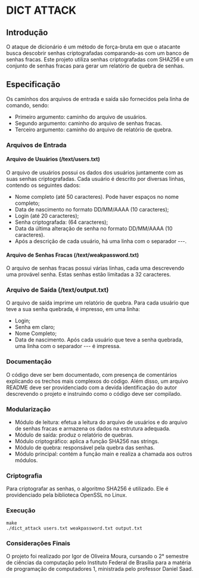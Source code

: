 # DICT ATTACK

## Introdução

O ataque de dicionário é um método de força-bruta em que o atacante busca descobrir senhas criptografadas comparando-as com um banco de senhas fracas. Este projeto utiliza senhas criptografadas com SHA256 e um conjunto de senhas fracas para gerar um relatório de quebra de senhas.

## Especificação

Os caminhos dos arquivos de entrada e saída são fornecidos pela linha de comando, sendo:
- Primeiro argumento: caminho do arquivo de usuários.
- Segundo argumento: caminho do arquivo de senhas fracas.
- Terceiro argumento: caminho do arquivo de relatório de quebra.

### Arquivos de Entrada

#### Arquivo de Usuários (/text/users.txt)

O arquivo de usuários possui os dados dos usuários juntamente com as suas senhas criptografadas. Cada usuário é descrito por diversas linhas, contendo os seguintes dados:
- Nome completo (até 50 caracteres). Pode haver espaços no nome completo;
- Data de nascimento no formato DD/MM/AAAA (10 caracteres);
- Login (até 20 caracteres);
- Senha criptografada: (64 caracteres);
- Data da última alteração de senha no formato DD/MM/AAAA (10 caracteres).
- Após a descrição de cada usuário, há uma linha com o separador ---.

#### Arquivo de Senhas Fracas (/text/weakpassword.txt)

O arquivo de senhas fracas possui várias linhas, cada uma descrevendo uma provável senha. Estas senhas estão limitadas a 32 caracteres.

### Arquivo de Saída (/text/output.txt)

O arquivo de saída  imprime um relatório de quebra. Para cada usuário que teve a sua senha quebrada, é impresso, em uma linha:
- Login;
- Senha em claro;
- Nome Completo;
- Data de nascimento.
Após cada usuário que teve a senha quebrada, uma linha com o separador --- é impressa.

### Documentação

O código deve ser bem documentado, com presença de comentários explicando os trechos mais complexos do código. Além disso, um arquivo README deve ser providenciado com a devida identificação do autor descrevendo o projeto e instruindo como o código deve ser compilado.

### Modularização

- Módulo de leitura: efetua a leitura do arquivo de usuários e do arquivo de senhas fracas e armazena os dados na estrutura adequada.
- Módulo de saída: produz o relatório de quebras.
- Módulo criptográfico: aplica a função SHA256 nas strings.
- Módulo de quebra: responsável pela quebra das senhas.
- Módulo principal: contém a função main e realiza a chamada aos outros módulos.

### Criptografia

Para criptografar as senhas, o algoritmo SHA256 é utilizado. Ele é providenciado pela biblioteca OpenSSL no Linux.

### Execução
```
make
./dict_attack users.txt weakpassword.txt output.txt
```


### Considerações Finais

O projeto foi realizado por Igor de Oliveira Moura, cursando o 2° semestre de ciências da computação pelo Instituto Federal de Brasília para a matéria de programação de computadores 1, ministrada pelo professor Daniel Saad.
